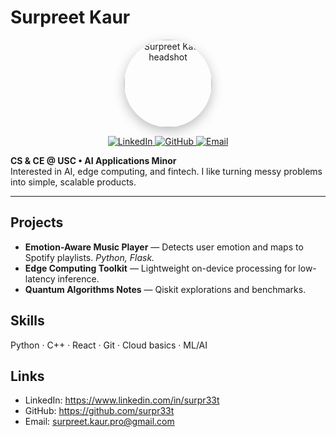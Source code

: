 # Surpreet Kaur

<p align="center">
  <img src="headshot.jpg" alt="Surpreet Kaur headshot" width="140" style="border-radius:50%; box-shadow:0 6px 18px rgba(0,0,0,.25);" />
</p>

<p align="center">
  <a href="https://www.linkedin.com/in/surpr33t">
    <img alt="LinkedIn" src="https://img.shields.io/badge/LinkedIn-0A66C2?logo=linkedin&logoColor=white">
  </a>
  <a href="https://github.com/surpr33t">
    <img alt="GitHub" src="https://img.shields.io/badge/GitHub-171515?logo=github&logoColor=white">
  </a>
  <a href="mailto:surpreet.kaur.pro@gmail.com">
    <img alt="Email" src="https://img.shields.io/badge/Email-4A5568?logo=gmail&logoColor=white">
  </a>
</p>

**CS & CE @ USC • AI Applications Minor**  
Interested in AI, edge computing, and fintech. I like turning messy problems into simple, scalable products.

---

## Projects
- **Emotion-Aware Music Player** — Detects user emotion and maps to Spotify playlists. *Python, Flask.*
- **Edge Computing Toolkit** — Lightweight on-device processing for low-latency inference.
- **Quantum Algorithms Notes** — Qiskit explorations and benchmarks.

## Skills
Python · C++ · React · Git · Cloud basics · ML/AI

## Links
- LinkedIn: https://www.linkedin.com/in/surpr33t  
- GitHub: https://github.com/surpr33t  
- Email: surpreet.kaur.pro@gmail.com

